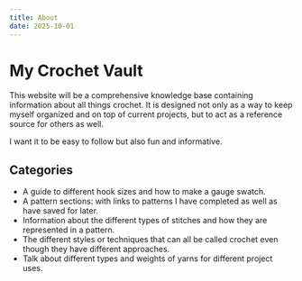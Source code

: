 ```yaml
---
title: About
date: 2025-10-01
---
```

# My Crochet Vault

This website will be a comprehensive knowledge base containing information about all things crochet. It is designed not only as a way to keep myself organized and on top of current projects, but to act as a reference source for others as well. 

I want it to be easy to follow but also fun and informative. 
## Categories
- A guide to different hook sizes and how to make a gauge swatch.
- A pattern sections: with links to patterns I have completed as well as have saved for later. 
- Information about the different types of stitches and how they are represented in a pattern.
- The different styles or techniques that can all be called crochet even though they have different approaches. 
- Talk about different types and weights of yarns for different project uses. 
